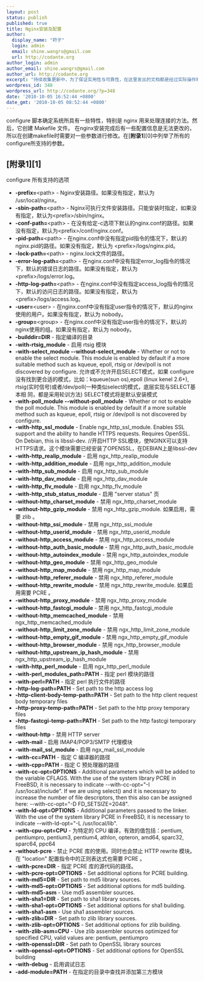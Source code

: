 ```yaml
---
layout: post
status: publish
published: true
title: Nginx安装及配置
author:
  display_name: "莳子"
  login: admin
  email: shine.wangrs@gmail.com
  url: http://codante.org
author_login: admin
author_email: shine.wangrs@gmail.com
author_url: http://codante.org
excerpt: "持续收集更新中，为了保证实用性与可靠性，在这里发出的文档都是经过实际操作和测试的，另外有关Nginx的好文档实在太少了...T T"
wordpress_id: 348
wordpress_url: http://codante.org/?p=348
date: '2010-10-05 16:52:44 +0800'
date_gmt: '2010-10-05 08:52:44 +0800'
---
```


configure 脚本确定系统所具有一些特性，特别是 nginx 用来处理连接的方法。然后，它创建 Makefile 文件。
在nginx安装完成后有一些配置信息是无法更改的，所以在创建makefile时需要对一些参数进行修改。在[**附录1**][0]中列举了所有的configure所支持的参数。

## [附**录1**][1]

configure 所有支持的选项

- **-prefix=**&lt;path&gt; - Nginx安装路径。如果没有指定，默认为 /usr/local/nginx。
- **-sbin-path=**&lt;path&gt; - Nginx可执行文件安装路径。只能安装时指定，如果没有指定，默认为&lt;prefix&gt;/sbin/nginx。
- **-conf-path=**&lt;path&gt; - 在没有给定-c选项下默认的nginx.conf的路径。如果没有指定，默认为&lt;prefix&gt;/conf/nginx.conf。
- **-pid-path=**&lt;path&gt; - 在nginx.conf中没有指定pid指令的情况下，默认的nginx.pid的路径。如果没有指定，默认为 &lt;prefix&gt;/logs/nginx.pid。
- **-lock-path=**&lt;path&gt; - nginx.lock文件的路径。
- **-error-log-path=**&lt;path&gt; - 在nginx.conf中没有指定error_log指令的情况下，默认的错误日志的路径。如果没有指定，默认为 &lt;prefix&gt;/logs/error.log。
- **-http-log-path=**&lt;path&gt; - 在nginx.conf中没有指定access_log指令的情况下，默认的访问日志的路径。如果没有指定，默认为 &lt;prefix&gt;/logs/access.log。
- **-user=**&lt;user&gt; - 在nginx.conf中没有指定user指令的情况下，默认的nginx使用的用户。如果没有指定，默认为 nobody。
- **-group=**&lt;group&gt; - 在nginx.conf中没有指定user指令的情况下，默认的nginx使用的组。如果没有指定，默认为 nobody。
- **-builddir=DIR** - 指定编译的目录
- **-with-rtsig_module** - 启用 rtsig 模块
- **-with-select_module --without-select_module** - Whether or not to enable the select module. This module is enabled by default if a more suitable method such as kqueue, epoll, rtsig or /dev/poll is not discovered by configure. 允许或不允许开启SELECT模式，如果 configure 没有找到更合适的模式，比如：kqueue(sun os),epoll (linux kenel 2.6+), rtsig(实时信号)或者/dev/poll(一种类似select的模式，底层实现与SELECT基本相 同，都是采用轮训方法) SELECT模式将是默认安装模式
- **-with-poll_module --without-poll_module** - Whether or not to enable the poll module. This module is enabled by default if a more suitable method such as kqueue, epoll, rtsig or /dev/poll is not discovered by configure.
- **-with-http_ssl_module** - Enable ngx_http_ssl_module. Enables SSL support and the ability to handle HTTPS requests. Requires OpenSSL. On Debian, this is libssl-dev. //开启HTTP SSL模块，使NGINX可以支持HTTPS请求。这个模块需要已经安装了OPENSSL，在DEBIAN上是libssl-dev
- **-with-http_realip_module** - 启用 ngx_http_realip_module
- **-with-http_addition_module** - 启用 ngx_http_addition_module
- **-with-http_sub_module** - 启用 ngx_http_sub_module
- **-with-http_dav_module** - 启用 ngx_http_dav_module
- **-with-http_flv_module** - 启用 ngx_http_flv_module
- **-with-http_stub_status_module** - 启用 "server status" 页
- **-without-http_charset_module** - 禁用 ngx_http_charset_module
- **-without-http_gzip_module** - 禁用 ngx_http_gzip_module. 如果启用，需要 zlib 。
- **-without-http_ssi_module** - 禁用 ngx_http_ssi_module
- **-without-http_userid_module** - 禁用 ngx_http_userid_module
- **-without-http_access_module** - 禁用 ngx_http_access_module
- **-without-http_auth_basic_module** - 禁用 ngx_http_auth_basic_module
- **-without-http_autoindex_module** - 禁用 ngx_http_autoindex_module
- **-without-http_geo_module** - 禁用 ngx_http_geo_module
- **-without-http_map_module** - 禁用 ngx_http_map_module
- **-without-http_referer_module** - 禁用 ngx_http_referer_module
- **-without-http_rewrite_module** - 禁用 ngx_http_rewrite_module. 如果启用需要 PCRE 。
- **-without-http_proxy_module** - 禁用 ngx_http_proxy_module
- **-without-http_fastcgi_module** - 禁用 ngx_http_fastcgi_module
- **-without-http_memcached_module** - 禁用 ngx_http_memcached_module
- **-without-http_limit_zone_module** - 禁用 ngx_http_limit_zone_module
- **-without-http_empty_gif_module** - 禁用 ngx_http_empty_gif_module
- **-without-http_browser_module** - 禁用 ngx_http_browser_module
- **-without-http_upstream_ip_hash_module** - 禁用 ngx_http_upstream_ip_hash_module
- **-with-http_perl_module** - 启用 ngx_http_perl_module
- **-with-perl_modules_path=PATH** - 指定 perl 模块的路径
- **-with-perl=PATH** - 指定 perl 执行文件的路径
- **-http-log-path=PATH** - Set path to the http access log
- **-http-client-body-temp-path=PATH** - Set path to the http client request body temporary files
- **-http-proxy-temp-path=PATH** - Set path to the http proxy temporary files
- **-http-fastcgi-temp-path=PATH** - Set path to the http fastcgi temporary files
- **-without-http** - 禁用 HTTP server
- **-with-mail** - 启用 IMAP4/POP3/SMTP 代理模块
- **-with-mail_ssl_module** - 启用 ngx_mail_ssl_module
- **-with-cc=PATH** - 指定 C 编译器的路径
- **-with-cpp=PATH** - 指定 C 预处理器的路径
- **-with-cc-opt=OPTIONS** - Additional parameters which will be added to the variable CFLAGS. With the use of the system library PCRE in FreeBSD, it is necessary to indicate --with-cc-opt="-I /usr/local/include". If we are using select() and it is necessary to increase the number of file descriptors, then this also can be assigned here: --with-cc-opt="-D FD_SETSIZE=2048".
- **-with-ld-opt=OPTIONS** - Additional parameters passed to the linker. With the use of the system library PCRE in FreeBSD, it is necessary to indicate --with-ld-opt="-L /usr/local/lib".
- **-with-cpu-opt=CPU** - 为特定的 CPU 编译，有效的值包括：pentium, pentiumpro, pentium3, pentium4, athlon, opteron, amd64, sparc32, sparc64, ppc64
- **-without-pcre** - 禁止 PCRE 库的使用。同时也会禁止 HTTP rewrite 模块。在 "location" 配置指令中的正则表达式也需要 PCRE 。
- **-with-pcre=DIR** - 指定 PCRE 库的源代码的路径。
- **-with-pcre-opt=OPTIONS** - Set additional options for PCRE building.
- **-with-md5=DIR** - Set path to md5 library sources.
- **-with-md5-opt=OPTIONS** - Set additional options for md5 building.
- **-with-md5-asm** - Use md5 assembler sources.
- **-with-sha1=DIR** - Set path to sha1 library sources.
- **-with-sha1-opt=OPTIONS** - Set additional options for sha1 building.
- **-with-sha1-asm** - Use sha1 assembler sources.
- **-with-zlib=DIR** - Set path to zlib library sources.
- **-with-zlib-opt=OPTIONS** - Set additional options for zlib building.
- **-with-zlib-asm=CPU** - Use zlib assembler sources optimized for specified CPU, valid values are: pentium, pentiumpro
- **-with-openssl=DIR** - Set path to OpenSSL library sources
- **-with-openssl-opt=OPTIONS** - Set additional options for OpenSSL building
- **-with-debug** - 启用调试日志
- **-add-module=PATH** - 在指定的目录中查找并添加第三方模块